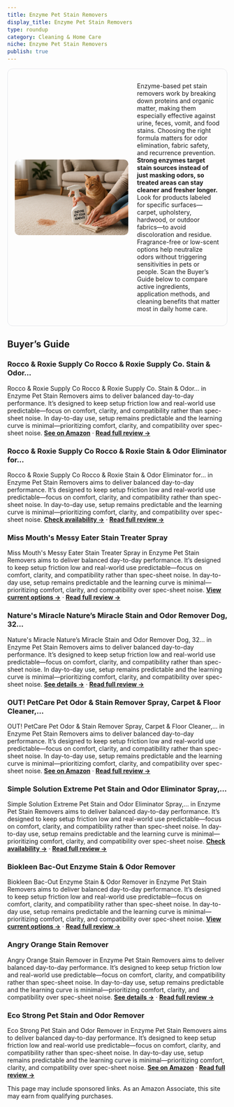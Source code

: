 ```yaml
---
title: Enzyme Pet Stain Removers
display_title: Enzyme Pet Stain Removers
type: roundup
category: Cleaning & Home Care
niche: Enzyme Pet Stain Removers
publish: true
---
```


<section class="hero-split" style="width:100%;box-sizing:border-box;border:1px solid #e5e7eb;border-radius:12px;padding:16px;display:grid;grid-template-columns:minmax(260px,40%) 1fr;gap:20px;align-items:center;"><figure style="margin:0;"><img src="/hero/roundups/cleaning-home-care/enzyme-pet-stain-removers.webp" alt="" style="width:100%;height:auto;display:block;border-radius:10px;"/></figure><div class="hero-copy" style="min-width:0;"><p>Enzyme-based pet stain removers work by breaking down proteins and organic matter, making them especially effective against urine, feces, vomit, and food stains. Choosing the right formula matters for odor elimination, fabric safety, and recurrence prevention. <strong>Strong enzymes target stain sources instead of just masking odors, so treated areas can stay cleaner and fresher longer.</strong> Look for products labeled for specific surfaces&mdash;carpet, upholstery, hardwood, or outdoor fabrics&mdash;to avoid discoloration and residue. Fragrance-free or low-scent options help neutralize odors without triggering sensitivities in pets or people. Scan the Buyer’s Guide below to compare active ingredients, application methods, and cleaning benefits that matter most in daily home care.</p></div></section>


<h2>Buyer’s Guide</h2>
<h3>Rocco & Roxie Supply Co Rocco & Roxie Supply Co. Stain & Odor…</h3>
<p>Rocco & Roxie Supply Co Rocco & Roxie Supply Co. Stain & Odor… in Enzyme Pet Stain Removers aims to deliver balanced day-to-day performance. It’s designed to keep setup friction low and real-world use predictable&mdash;focus on comfort, clarity, and compatibility rather than spec-sheet noise. In day-to-day use, setup remains predictable and the learning curve is minimal&mdash;prioritizing comfort, clarity, and compatibility over spec-sheet noise. <a href="https://amzn.to/3VQbc4D" target="_blank" rel="nofollow sponsored noopener noopener" target="_blank"><strong>See on Amazon</strong></a> · <a href="/reviews/rocco-roxie-supply-co-rocco-roxie-supply-co-stain-odor-eliminator-for-s-8a8f13fd/"><strong>Read full review &rarr;</strong></a></p>
<h3>Rocco & Roxie Supply Co Rocco & Roxie Stain & Odor Eliminator for…</h3>
<p>Rocco & Roxie Supply Co Rocco & Roxie Stain & Odor Eliminator for… in Enzyme Pet Stain Removers aims to deliver balanced day-to-day performance. It’s designed to keep setup friction low and real-world use predictable&mdash;focus on comfort, clarity, and compatibility rather than spec-sheet noise. In day-to-day use, setup remains predictable and the learning curve is minimal&mdash;prioritizing comfort, clarity, and compatibility over spec-sheet noise. <a href="https://amzn.to/46ETg3m" target="_blank" rel="nofollow sponsored noopener noopener" target="_blank"><strong>Check availability &rarr;</strong></a> · <a href="/reviews/rocco-roxie-supply-co-rocco-roxie-stain-odor-eliminator-for-strong-odor-fc825188/"><strong>Read full review &rarr;</strong></a></p>
<h3>Miss Mouth's Messy Eater Stain Treater Spray</h3>
<p>Miss Mouth's Messy Eater Stain Treater Spray in Enzyme Pet Stain Removers aims to deliver balanced day-to-day performance. It’s designed to keep setup friction low and real-world use predictable&mdash;focus on comfort, clarity, and compatibility rather than spec-sheet noise. In day-to-day use, setup remains predictable and the learning curve is minimal&mdash;prioritizing comfort, clarity, and compatibility over spec-sheet noise. <a href="https://amzn.to/46TEzs4" target="_blank" rel="nofollow sponsored noopener noopener" target="_blank"><strong>View current options &rarr;</strong></a> · <a href="/reviews/miss-mouth-s-messy-eater-stain-treater-spray-16oz-stain-remover-newborn-0288c16f/"><strong>Read full review &rarr;</strong></a></p>
<h3>Nature's Miracle Nature’s Miracle Stain and Odor Remover Dog, 32…</h3>
<p>Nature's Miracle Nature’s Miracle Stain and Odor Remover Dog, 32… in Enzyme Pet Stain Removers aims to deliver balanced day-to-day performance. It’s designed to keep setup friction low and real-world use predictable&mdash;focus on comfort, clarity, and compatibility rather than spec-sheet noise. In day-to-day use, setup remains predictable and the learning curve is minimal&mdash;prioritizing comfort, clarity, and compatibility over spec-sheet noise. <a href="https://amzn.to/4pWi4eq" target="_blank" rel="nofollow sponsored noopener noopener" target="_blank"><strong>See details &rarr;</strong></a> · <a href="/reviews/nature-s-miracle-nature-s-miracle-stain-and-odor-remover-dog-32-ounces-e9cd5727/"><strong>Read full review &rarr;</strong></a></p>
<h3>OUT! PetCare Pet Odor & Stain Remover Spray, Carpet & Floor Cleaner,…</h3>
<p>OUT! PetCare Pet Odor & Stain Remover Spray, Carpet & Floor Cleaner,… in Enzyme Pet Stain Removers aims to deliver balanced day-to-day performance. It’s designed to keep setup friction low and real-world use predictable&mdash;focus on comfort, clarity, and compatibility rather than spec-sheet noise. In day-to-day use, setup remains predictable and the learning curve is minimal&mdash;prioritizing comfort, clarity, and compatibility over spec-sheet noise. <a href="https://amzn.to/47g89Iv" target="_blank" rel="nofollow sponsored noopener noopener" target="_blank"><strong>See on Amazon</strong></a> · <a href="/reviews/out-petcare-pet-odor-stain-remover-spray-carpet-floor-cleaner-deodorize-e73d928a/"><strong>Read full review &rarr;</strong></a></p>
<h3>Simple Solution Extreme Pet Stain and Odor Eliminator Spray,…</h3>
<p>Simple Solution Extreme Pet Stain and Odor Eliminator Spray,… in Enzyme Pet Stain Removers aims to deliver balanced day-to-day performance. It’s designed to keep setup friction low and real-world use predictable&mdash;focus on comfort, clarity, and compatibility rather than spec-sheet noise. In day-to-day use, setup remains predictable and the learning curve is minimal&mdash;prioritizing comfort, clarity, and compatibility over spec-sheet noise. <a href="https://amzn.to/46DQT0F" target="_blank" rel="nofollow sponsored noopener noopener" target="_blank"><strong>Check availability &rarr;</strong></a> · <a href="/reviews/simple-solution-extreme-pet-stain-and-odor-eliminator-spray-enzymatic-c-d245c7d9/"><strong>Read full review &rarr;</strong></a></p>
<h3>Biokleen Bac-Out Enzyme Stain & Odor Remover</h3>
<p>Biokleen Bac-Out Enzyme Stain & Odor Remover in Enzyme Pet Stain Removers aims to deliver balanced day-to-day performance. It’s designed to keep setup friction low and real-world use predictable&mdash;focus on comfort, clarity, and compatibility rather than spec-sheet noise. In day-to-day use, setup remains predictable and the learning curve is minimal&mdash;prioritizing comfort, clarity, and compatibility over spec-sheet noise. <a href="https://amzn.to/3KUgutv" target="_blank" rel="nofollow sponsored noopener noopener" target="_blank"><strong>View current options &rarr;</strong></a> · <a href="/reviews/biokleen-bac-out-enzyme-stain-odor-remover-128-ounces-destroys-stains-o-4b1cdcab/"><strong>Read full review &rarr;</strong></a></p>
<h3>Angry Orange Stain Remover</h3>
<p>Angry Orange Stain Remover in Enzyme Pet Stain Removers aims to deliver balanced day-to-day performance. It’s designed to keep setup friction low and real-world use predictable&mdash;focus on comfort, clarity, and compatibility rather than spec-sheet noise. In day-to-day use, setup remains predictable and the learning curve is minimal&mdash;prioritizing comfort, clarity, and compatibility over spec-sheet noise. <a href="https://amzn.to/3WooTIe" target="_blank" rel="nofollow sponsored noopener noopener" target="_blank"><strong>See details &rarr;</strong></a> · <a href="/reviews/angry-orange-stain-remover-32oz-enzyme-pet-cleaner-dog-cat-urine-destro-366c5811/"><strong>Read full review &rarr;</strong></a></p>
<h3>Eco Strong Pet Stain and Odor Remover</h3>
<p>Eco Strong Pet Stain and Odor Remover in Enzyme Pet Stain Removers aims to deliver balanced day-to-day performance. It’s designed to keep setup friction low and real-world use predictable&mdash;focus on comfort, clarity, and compatibility rather than spec-sheet noise. In day-to-day use, setup remains predictable and the learning curve is minimal&mdash;prioritizing comfort, clarity, and compatibility over spec-sheet noise. <a href="https://amzn.to/48ghlyC" target="_blank" rel="nofollow sponsored noopener noopener" target="_blank"><strong>See on Amazon</strong></a> · <a href="/reviews/eco-strong-pet-stain-and-odor-remover-cat-urine-enzyme-cleaner-destroye-238676a4/"><strong>Read full review &rarr;</strong></a></p>
<aside class="disclosure">This page may include sponsored links. As an Amazon Associate, this site may earn from qualifying purchases.</aside>
